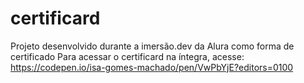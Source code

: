 # certificard
Projeto desenvolvido durante a imersão.dev da Alura como forma de certificado 
Para acessar o certificard na íntegra, acesse: https://codepen.io/isa-gomes-machado/pen/VwPbYjE?editors=0100
